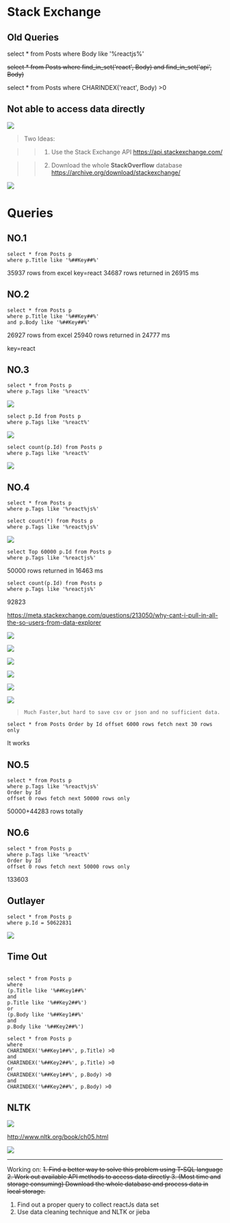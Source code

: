 # Stack Exchange
 
## Old Queries

select * from Posts where Body like '%reactjs%'

<del>select * from Posts where find_in_set('react', Body) and find_in_set('api', Body) </del>



select * from Posts where CHARINDEX('react', Body) >0

## Not able to access data directly

![](leanote://file/getImage?fileId=5b515690c01c510560000009)


> Two Ideas:

>> 1. Use the Stack Exchange API
https://api.stackexchange.com/

>> 2. Download the whole **StackOverflow** database
https://archive.org/download/stackexchange/



![](leanote://file/getImage?fileId=5b515690c01c510560000008)

# Queries
## NO.1 

```
select * from Posts p
where p.Title like '%##Key##%'
```

35937 rows from excel
key=react
34687 rows returned in 26915 ms

## NO.2  


```
select * from Posts p
where p.Title like '%##Key##%'
and p.Body like '%##Key##%'
```

26927 rows from excel
25940 rows returned in 24777 ms

key=react



## NO.3 

```
select * from Posts p
where p.Tags like '%react%'

```

![](leanote://file/getImage?fileId=5b55fd0016255432b4000000)


```
select p.Id from Posts p
where p.Tags like '%react%'
```

![](leanote://file/getImage?fileId=5b55fe3116255432b4000003)


```
select count(p.Id) from Posts p
where p.Tags like '%react%'
```

![](leanote://file/getImage?fileId=5b55fdfb16255432b4000002)


## NO.4 


```
select * from Posts p
where p.Tags like '%react%js%'
```

```
select count(*) from Posts p
where p.Tags like '%react%js%'
```
![](leanote://file/getImage?fileId=5b55fd7b16255432b4000001)

```
select Top 60000 p.Id from Posts p
where p.Tags like '%reactjs%'
```
50000 rows returned in 16463 ms


```
select count(p.Id) from Posts p
where p.Tags like '%reactjs%'
```

92823

https://meta.stackexchange.com/questions/213050/why-cant-i-pull-in-all-the-so-users-from-data-explorer


![](leanote://file/getImage?fileId=5b56025116255432b4000004)


![](leanote://file/getImage?fileId=5b56026016255432b4000005)

![](leanote://file/getImage?fileId=5b5602a916255432b4000006)

![](leanote://file/getImage?fileId=5b56039b16255432b4000007)

![](leanote://file/getImage?fileId=5b5606cc16255432b4000008)

![](leanote://file/getImage?fileId=5b5606d216255432b4000009)

> `Much Faster,but hard to save csv or json and no sufficient data.`

```
select * from Posts Order by Id offset 6000 rows fetch next 30 rows only
```

It works

## NO.5 

```
select * from Posts p 
where p.Tags like '%react%js%' 
Order by Id 
offset 0 rows fetch next 50000 rows only
```

50000+44283 rows totally

## NO.6 

```
select * from Posts p 
where p.Tags like '%react%' 
Order by Id 
offset 0 rows fetch next 50000 rows only
```

133603


## Outlayer 

```
select * from Posts p 
where p.Id = 50622831
```

![](leanote://file/getImage?fileId=5b563e8616255432b400000a)


## Time Out 

```

select * from Posts p
where 
(p.Title like '%##Key1##%'
and 
p.Title like '%##Key2##%')
or 
(p.Body like '%##Key1##%'
and 
p.Body like '%##Key2##%')

```

```
select * from Posts p
where 
CHARINDEX('%##Key1##%', p.Title) >0 
and 
CHARINDEX('%##Key2##%', p.Title) >0 
or 
CHARINDEX('%##Key1##%', p.Body) >0 
and 
CHARINDEX('%##Key2##%', p.Body) >0 
```

## NLTK 

![](leanote://file/getImage?fileId=5b569ae416255432b400000b)

http://www.nltk.org/book/ch05.html

![](leanote://file/getImage?fileId=5b569bb516255432b400000c)

***

Working on:
<del>1. Find a better way to solve this problem using T-SQL language
2. Work out available API methods to access data directly
3. (Most time and storage consuming) Download the whole database and process data in local storage.
</del>
1. Find out a proper query to collect reactJs data set
2. Use data cleaning technique and NLTK or jieba




